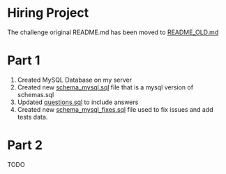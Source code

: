 # Hiring Project

The challenge original README.md has been moved to [README_OLD.md](https://github.com/hobnobber/strivven-challenge/blob/develop/README_OLD.md)

# Part 1

1. Created MySQL Database on my server
2. Created new [schema_mysql.sql](https://github.com/hobnobber/strivven-challenge/blob/develop/Part1-SQL/schema_mysql.sql) file that is a mysql version of schemas.sql
3. Updated [questions.sql](https://github.com/hobnobber/strivven-challenge/blob/develop/Part1-SQL/questions.sql) to include answers
4. Created new [schema_mysql_fixes.sql](https://github.com/hobnobber/strivven-challenge/blob/develop/Part1-SQL/schema_mysql_fixes.sql) file used to fix issues and add tests data.

# Part 2

TODO
